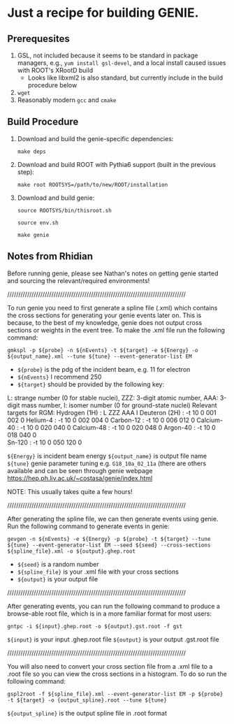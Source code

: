 # Just a recipe for building GENIE.

## Prerequesites
1. GSL, not included because it seems to be standard in package managers, e.g., `yum install gsl-devel`, and a local install caused issues with ROOT's XRootD build
    * Looks like libxml2 is also standard, but currently include in the build procedure below 
2. `wget`
3. Reasonably modern `gcc` and `cmake`

## Build Procedure
1. Download and build the genie-specific dependencies:
 
   `make deps`

2. Download and build ROOT with Pythia6 support (built in the previous step):

   `make root ROOTSYS=/path/to/new/ROOT/installation`

3. Download and build genie:

   `source ROOTSYS/bin/thisroot.sh`

   `source env.sh`

   `make genie`

## Notes from Rhidian

Before running genie, please see Nathan's notes on getting genie started and sourcing the relevant/required environments!

/////////////////////////////////////////////////////////////////////////////////

To run genie you need to first generate a spline file (.xml) which contains the cross sections for generating your genie events later on. This is because, to the best of my knowledge, genie does not output cross sections or weights in the event tree. To make the .xml file run the following command:

`gmkspl -p ${probe} -n ${nEvents} -t ${target} -e ${Energy} -o ${output_name}.xml --tune ${tune} --event-generator-list EM`

* `${probe}` is the pdg of the incident beam, e.g. 11 for electron
* `${nEvents}` I recommend 250
* `${target}` should be provided by the following key:

L: strange number (0 for stable nuclei), ZZZ: 3-digit atomic number, AAA: 3-digit mass number, I: isomer number (0 for ground-state nuclei)
Relevant targets for RGM:
      Hydrogen (1H) :       L ZZZ AAA I
      Deuteron (2H) : -t 10 0 001 002 0
      Helium-4      : -t 10 0 002 004 0
      Carbon-12     : -t 10 0 006 012 0
      Calcium-40    : -t 10 0 020 040 0
      Calcium-48    : -t 10 0 020 048 0
      Argon-40      : -t 10 0 018 040 0   
      Sn-120        : -t 10 0 050 120 0

`${Energy}` is incident beam energy
`${output_name}` is output file name
`${tune}` genie parameter tuning e.g. `G18_10a_02_11a` (there are others available and can be seen through genie webpage https://hep.ph.liv.ac.uk/~costasa/genie/index.html

NOTE: This usually takes quite a few hours!

/////////////////////////////////////////////////////////////////////////////////

After generating the spline file, we can then generate events using genie. Run the following command to generate events in genie:

`gevgen -n ${nEvents} -e ${Energy} -p ${probe} -t ${target} --tune ${tune} --event-generator-list EM --seed ${seed} --cross-sections ${spline_file}.xml -o ${output}.ghep.root`

* `${seed}` is a random number
* `${spline_file}` is your .xml file with your cross sections
* `${output}` is your output file

/////////////////////////////////////////////////////////////////////////////////

After generating events, you can run the following command to produce a browse-able root file, which is in a more familiar format for most users:

`gntpc -i ${input}.ghep.root -o ${output}.gst.root -f gst`

`${input}` is your input .ghep.root file
`${output}` is your output .gst.root file

/////////////////////////////////////////////////////////////////////////////////

You will also need to convert your cross section file from a .xml file to a .root file so you can view the cross sections in a histogram. To do so run the following command:

`gspl2root -f ${spline_file}.xml --event-generator-list EM -p ${probe} -t ${target} -o {output_spline}.root --tune ${tune}`

`${output_spline}` is the output spline file in .root format

